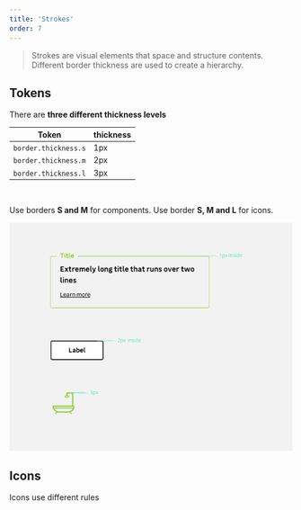 ```yaml
---
title: 'Strokes'
order: 7
---
```


> Strokes are visual elements that space and structure contents. Different border thickness are used to create a hierarchy.

## Tokens

There are **three different thickness levels**<br>

| Token                | thickness |
| -------------------- | --------- |
| `border.thickness.s` | 1px       |
| `border.thickness.m` | 2px       |
| `border.thickness.l` | 3px       |

<br>

<hintitem>Use borders **S and M** for components.</hintitem>
<hintitem dont="true">Use border **S, M and L** for icons.</hintitem>

![strokesExemples](StrokesExemples.png)

## Icons

Icons use different rules <br>

